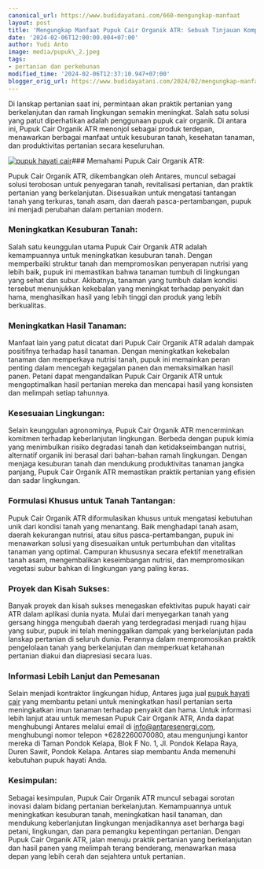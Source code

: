 ```yaml
---
canonical_url: https://www.budidayatani.com/660-mengungkap-manfaat
layout: post
title: 'Mengungkap Manfaat Pupuk Cair Organik ATR: Sebuah Tinjauan Komprehensif'
date: '2024-02-06T12:00:00.004+07:00'
author: Yudi Anto
image: media/pupuk\_2.jpeg
tags:
- pertanian dan perkebunan
modified_time: '2024-02-06T12:37:10.947+07:00'
blogger_orig_url: https://www.budidayatani.com/2024/02/mengungkap-manfaat-pupuk-cair-organik.html
---
```

Di lanskap pertanian saat ini, permintaan akan praktik pertanian yang berkelanjutan dan ramah lingkungan semakin meningkat. Salah satu solusi yang patut diperhatikan adalah penggunaan pupuk cair organik. Di antara ini, Pupuk Cair Organik ATR menonjol sebagai produk terdepan, menawarkan berbagai manfaat untuk kesuburan tanah, kesehatan tanaman, dan produktivitas pertanian secara keseluruhan.

[![pupuk hayati cair](https://blogger.googleusercontent.com/img/b/R29vZ2xl/AVvXsEjiuQFH9_EbvCTe-Wb9M4TBxOcj4LZJf_An96irTs0WMHabi-jVxuS2FL-PuvuJKi415dz27ab0g4O8Xh2qtYFQ0uYvQXNU5HkJl-_eXPFbhRlK_rzp3G_FWv03FGqllWi5r6fKzKHPJ6rqhI5SjcNfc7wdL5ZG6w6CGrx5NGrI_-6EZpFIjCb2jjp80KEf/w640-h444/pupuk.jpeg)](https://blogger.googleusercontent.com/img/b/R29vZ2xl/AVvXsEjiuQFH9_EbvCTe-Wb9M4TBxOcj4LZJf_An96irTs0WMHabi-jVxuS2FL-PuvuJKi415dz27ab0g4O8Xh2qtYFQ0uYvQXNU5HkJl-_eXPFbhRlK_rzp3G_FWv03FGqllWi5r6fKzKHPJ6rqhI5SjcNfc7wdL5ZG6w6CGrx5NGrI_-6EZpFIjCb2jjp80KEf/s1020/pupuk.jpeg)### Memahami Pupuk Cair Organik ATR:

Pupuk Cair Organik ATR, dikembangkan oleh Antares, muncul sebagai solusi terobosan untuk penyegaran tanah, revitalisasi pertanian, dan praktik pertanian yang berkelanjutan. Disesuaikan untuk mengatasi tantangan tanah yang terkuras, tanah asam, dan daerah pasca-pertambangan, pupuk ini menjadi perubahan dalam pertanian modern.

### Meningkatkan Kesuburan Tanah:

Salah satu keunggulan utama Pupuk Cair Organik ATR adalah kemampuannya untuk meningkatkan kesuburan tanah. Dengan memperbaiki struktur tanah dan mempromosikan penyerapan nutrisi yang lebih baik, pupuk ini memastikan bahwa tanaman tumbuh di lingkungan yang sehat dan subur. Akibatnya, tanaman yang tumbuh dalam kondisi tersebut menunjukkan kekebalan yang meningkat terhadap penyakit dan hama, menghasilkan hasil yang lebih tinggi dan produk yang lebih berkualitas.

### Meningkatkan Hasil Tanaman:

Manfaat lain yang patut dicatat dari Pupuk Cair Organik ATR adalah dampak positifnya terhadap hasil tanaman. Dengan meningkatkan kekebalan tanaman dan memperkaya nutrisi tanah, pupuk ini memainkan peran penting dalam mencegah kegagalan panen dan memaksimalkan hasil panen. Petani dapat mengandalkan Pupuk Cair Organik ATR untuk mengoptimalkan hasil pertanian mereka dan mencapai hasil yang konsisten dan melimpah setiap tahunnya.

### Kesesuaian Lingkungan:

Selain keunggulan agronominya, Pupuk Cair Organik ATR mencerminkan komitmen terhadap keberlanjutan lingkungan. Berbeda dengan pupuk kimia yang menimbulkan risiko degradasi tanah dan ketidakseimbangan nutrisi, alternatif organik ini berasal dari bahan-bahan ramah lingkungan. Dengan menjaga kesuburan tanah dan mendukung produktivitas tanaman jangka panjang, Pupuk Cair Organik ATR memastikan praktik pertanian yang efisien dan sadar lingkungan.

### Formulasi Khusus untuk Tanah Tantangan:

Pupuk Cair Organik ATR diformulasikan khusus untuk mengatasi kebutuhan unik dari kondisi tanah yang menantang. Baik menghadapi tanah asam, daerah kekurangan nutrisi, atau situs pasca-pertambangan, pupuk ini menawarkan solusi yang disesuaikan untuk pertumbuhan dan vitalitas tanaman yang optimal. Campuran khususnya secara efektif menetralkan tanah asam, mengembalikan keseimbangan nutrisi, dan mempromosikan vegetasi subur bahkan di lingkungan yang paling keras.

### Proyek dan Kisah Sukses:

Banyak proyek dan kisah sukses menegaskan efektivitas pupuk hayati cair ATR dalam aplikasi dunia nyata. Mulai dari menyegarkan tanah yang gersang hingga mengubah daerah yang terdegradasi menjadi ruang hijau yang subur, pupuk ini telah meninggalkan dampak yang berkelanjutan pada lanskap pertanian di seluruh dunia. Perannya dalam mempromosikan praktik pengelolaan tanah yang berkelanjutan dan memperkuat ketahanan pertanian diakui dan diapresiasi secara luas.

### Informasi Lebih Lanjut dan Pemesanan

Selain menjadi kontraktor lingkungan hidup, Antares juga jual [pupuk hayati cair](https://www.antaresenergi.com/jual-pupuk-hayati-cair/) yang membantu petani untuk meningkatkan hasil pertanian serta meningkatkan imun tanaman terhadap penyakit dan hama. Untuk informasi lebih lanjut atau untuk memesan Pupuk Cair Organik ATR, Anda dapat menghubungi Antares melalui email di info@antaresenergi.com, menghubungi nomor telepon +6282260070080, atau mengunjungi kantor mereka di Taman Pondok Kelapa, Blok F No. 1, Jl. Pondok Kelapa Raya, Duren Sawit, Pondok Kelapa. Antares siap membantu Anda memenuhi kebutuhan pupuk hayati Anda.

### Kesimpulan:

Sebagai kesimpulan, Pupuk Cair Organik ATR muncul sebagai sorotan inovasi dalam bidang pertanian berkelanjutan. Kemampuannya untuk meningkatkan kesuburan tanah, meningkatkan hasil tanaman, dan mendukung keberlanjutan lingkungan menjadikannya aset berharga bagi petani, lingkungan, dan para pemangku kepentingan pertanian. Dengan Pupuk Cair Organik ATR, jalan menuju praktik pertanian yang berkelanjutan dan hasil panen yang melimpah terang benderang, menawarkan masa depan yang lebih cerah dan sejahtera untuk pertanian.

